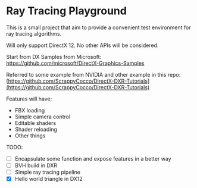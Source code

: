 # Ray Tracing Playground

This is a small project that aim to provide a convenient test environment for ray tracing algorithms.

Will only support DirectX 12. No other APIs will be considered.

Start from DX Samples from Microsoft: https://github.com/microsoft/DirectX-Graphics-Samples

Referred to some example from NVIDIA and other example in this repo: [https://github.com/ScrappyCocco/DirectX-DXR-Tutorials](https://github.com/ScrappyCocco/DirectX-DXR-Tutorials)

Features will have:
 - FBX loading
 - Simple camera control
 - Editable shaders
 - Shader reloading
 - Other things

TODO:
 - [ ] Encapsulate some function and expose features in a better way
 - [ ] BVH build in DXR
 - [ ] Simple ray tracing pipeline
 - [x] Hello world triangle in DX12